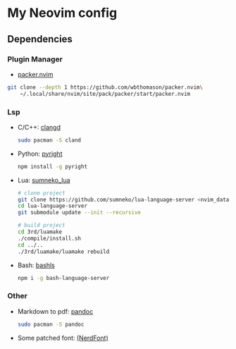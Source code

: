 # My Neovim config

## Dependencies

### Plugin Manager

* [packer.nvim](https://github.com/wbthomason/packer.nvim)
```bash
git clone --depth 1 https://github.com/wbthomason/packer.nvim\
    ~/.local/share/nvim/site/pack/packer/start/packer.nvim
```

### Lsp

* C/C++: [clangd](https://clangd.llvm.org/)
    ```bash
    sudo pacman -S cland
    ```
* Python: [pyright](https://github.com/microsoft/pyright)
    ```bash
    npm install -g pyright
    ```
* Lua: [sumneko_lua](https://github.com/sumneko/lua-language-server)
    ```bash
    # clone project
    git clone https://github.com/sumneko/lua-language-server <nvim_data>
    cd lua-language-server
    git submodule update --init --recursive

    # build project
    cd 3rd/luamake
    ./compile/install.sh
    cd ../..
    ./3rd/luamake/luamake rebuild
    ```
* Bash: [bashls](https://github.com/bash-lsp/bash-language-server)
    ```bash
    npm i -g bash-language-server
    ```

### Other

* Markdown to pdf: [pandoc](https://pandoc.org/)
    ```bash
    sudo pacman -S pandoc
    ```
* Some patched font: [(NerdFont)](https://www.nerdfonts.com/)
